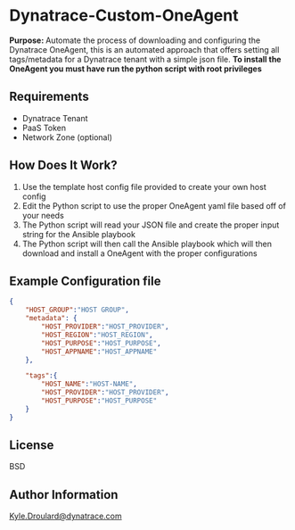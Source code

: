 Dynatrace-Custom-OneAgent
=========================

<strong>Purpose: </strong> Automate the process of downloading and configuring the Dynatrace OneAgent, this is an automated approach that offers setting all tags/metadata for a Dynatrace tenant with a simple json file.
<strong> To install the OneAgent you must have run the python script with root privileges </strong>


Requirements
------------
+ Dynatrace Tenant
+ PaaS Token 
+ Network Zone (optional)

How Does It Work?
----------------
1. Use the template host config file provided to create your own host config
2. Edit the Python script to use the proper OneAgent yaml file based off of your needs
3. The Python script will read your JSON file and create the proper input string for the Ansible playbook
4. The Python script will then call the Ansible playbook which will then download and install a OneAgent with the proper configurations

Example Configuration file
----------------
```json
{
    "HOST_GROUP":"HOST GROUP",
    "metadata": {
        "HOST_PROVIDER":"HOST_PROVIDER",
        "HOST_REGION":"HOST_REGION", 
        "HOST_PURPOSE":"HOST_PURPOSE", 
        "HOST_APPNAME":"HOST_APPNAME"
    },

    "tags":{
        "HOST_NAME":"HOST-NAME",
        "HOST_PROVIDER":"HOST_PROVIDER", 
        "HOST_PURPOSE":"HOST_PURPOSE"   
    }
}
```

License
-------

BSD

Author Information
------------------

Kyle.Droulard@dynatrace.com

